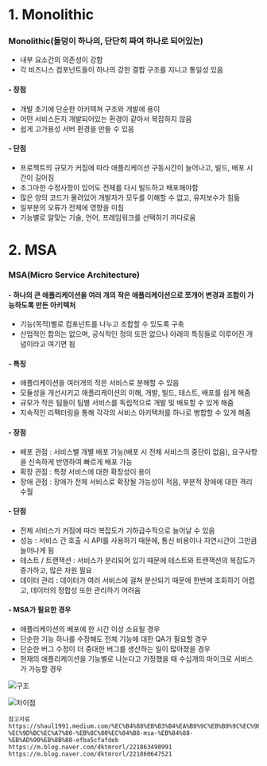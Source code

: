 # 1. Monolithic
### Monolithic(돌덩이 하나의, 단단히 짜여 하나로 되어있는)
- 내부 요소간의 의존성이 강함
- 각 비즈니스 컴포넌트들이 하나의 강한 결합 구조를 지니고 통일성 있음
#### - 장점
- 개발 초기에 단순한 아키텍쳐 구조와 개발에 용이
- 어떤 서비스든지 개발되어있는 환경이 같아서 복잡하지 않음
- 쉽게 고가용성 서버 환경을 만들 수 있음
    
#### - 단점
- 프로젝트의 규모가 커짐에 따라 애플리케이션 구동시간이 늘어나고, 빌드, 배포 시간이 길어짐
- 조그마한 수정사항이 있어도 전체를 다시 빌드하고 배포해야함
- 많은 양의 코드가 몰려있어 개발자가 모두를 이해할 수 없고, 유지보수가 힘듦
- 일부분의 오류가 전체에 영향을 미침
- 기능별로 알맞는 기술, 언어, 프레임워크를 선택하기 까다로움
    
    
# 2. MSA
### MSA(Micro Service Architecture)
#### - 하나의 큰 애플리케이션을 여러 개의 작은 애플리케이션으로 쪼개어 변경과 조합이 가능하도록 만든 아키텍처
- 기능(목적)별로 컴포넌트를 나누고 조합할 수 있도록 구축
- 산업적인 합의는 없으며, 공식적인 정의 또한 없으나 아래의 특징들로 이루어진 개념이라고 여기면 됨
#### - 특징
- 애플리케이션을 여러개의 작은 서비스로 분해할 수 있음
- 모듈성을 개선시키고 애플리케이션의 이해, 개발, 빌드, 테스트, 배포를 쉽게 해줌
- 규모가 작은 팀들이 팀별 서비스를 독립적으로 개발 및 배포할 수 있게 해줌
- 지속적인 리팩터링을 통해 각각의 서비스 아키텍처를 하나로 병합할 수 있게 해줌
#### - 장점 
- 배포 관점 : 서비스별 개별 배포 가능(배포 시 전체 서비스의 중단이 없음), 요구사항을 신속하게 반영하여 빠르게 배포 가능
- 확장 관점 : 특정 서비스에 대한 확장성이 용이
- 장애 관점 : 장애가 전체 서비스로 확장될 가능성이 적음, 부분적 장애에 대한 격리 수월
#### - 단점
- 전체 서비스가 커짐에 따라 복잡도가 기하급수적으로 늘어날 수 있음
- 성능 : 서비스 간 호출 시 API를 사용하기 때문에, 통신 비용이나 지연시간이 그만큼 늘어나게 됨
- 테스트 / 트랜잭션 : 서비스가 분리되어 있기 때문에 테스트와 트랜잭션의 복잡도가 증가하고, 많은 자원 필요
- 데이터 관리 : 데이터가 여러 서비스에 걸쳐 분산되기 때문에 한번에 조회하기 어렵고, 데이터의 정합성 또한 관리하기 어려움
#### - MSA가 필요한 경우
- 애플리케이션의 배포에 한 시간 이상 소요될 경우
- 단순한 기능 하나를 수정해도 전체 기능에 대한 QA가 필요할 경우
- 단순한 버그 수정이 더 중대한 버그를 생산하는 일이 많아졌을 경우
- 현재의 애플리케이션을 기능별로 나눈다고 가정했을 때 수십개의 마이크로 서비스가 가능할 경우

![구조](https://velog.velcdn.com/images/hanhs4544/post/110169b7-a5d1-4e5b-9543-a38aa9830c2c/image.png)

![차이점](https://velog.velcdn.com/images/hanhs4544/post/ca955b06-c15d-4f9b-98c1-9b76d9296a70/image.png)

```
참고자료
https://shaul1991.medium.com/%EC%B4%88%EB%B3%B4%EA%B0%9C%EB%B0%9C%EC%9E%90-%EC%9D%BC%EC%A7%80-%EB%8C%80%EC%84%B8-msa-%EB%84%88-%EB%AD%90%EB%8B%88-efba5cfafdeb
https://m.blog.naver.com/dktmrorl/221863498991
https://m.blog.naver.com/dktmrorl/221860647521
```
